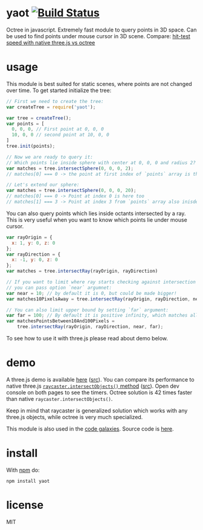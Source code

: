# yaot [![Build Status](https://travis-ci.org/anvaka/yaot.svg)](https://travis-ci.org/anvaka/yaot)

Octree in javascript. Extremely fast module to query points in 3D space. Can
be used to find points under mouse cursor in 3D scene. Compare: [hit-test
speed with native three.js vs octree](https://www.youtube.com/watch?v=9Z-Yzb-WSKg)

# usage

This module is best suited for static scenes, where points are not changed
over time. To get started initialize the tree:

``` js
// First we need to create the tree:
var createTree = require('yaot');

var tree = createTree();
var points = [
  0, 0, 0, // First point at 0, 0, 0
  10, 0, 0 // second point at 10, 0, 0
]
tree.init(points);

// Now we are ready to query it:
// Which points lie inside sphere with center at 0, 0, 0 and radius 2?
var matches = tree.intersectSphere(0, 0, 0, 2);
// matches[0] === 0 -> the point at first index of `points` array is there!

// Let's extend our sphere:
var matches = tree.intersectSphere(0, 0, 0, 20);
// matches[0] === 0 -> Point at index 0 is here too
// matches[1] === 3 -> Point at index 3 from `points` array also inisde
```

You can also query points which lies inside octants intersected by a ray. This
is very useful when you want to know which points lie under mouse cursor.

``` js
var rayOrigin = {
  x: 1, y: 0, z: 0
};
var rayDirection = {
  x: -1, y: 0, z: 0
};
var matches = tree.intersectRay(rayOrigin, rayDirection)

// If you want to limit where ray starts checking against intersection
// you can pass option `near` argumnet:
var near = 10; // by default it is 0, but could be made bigger!
var matches10PixelsAway = tree.intersectRay(rayOrigin, rayDirection, near);

// You can also limit upper bound by setting `far` argument:
var far = 100; // By default it is positive infinity, which matches all.
var matchesPointsBetween10And100Pixels =
    tree.intersectRay(rayOrigin, rayDirection, near, far);
```

To see how to use it with three.js please read about demo below.

# demo

A three.js demo is available [here](http://anvaka.github.io/yaot/demo/octree.html) ([src](https://github.com/anvaka/yaot/blob/master/demo/octree.js#L104)).
You can compare its performance to native three.js [`raycaster.intersectObjects()`
method](http://anvaka.github.io/yaot/demo/raycaster.html) ([src](https://github.com/anvaka/yaot/blob/master/demo/raycaster.js#L103)).
Open dev console on both pages to see the timers. Octree solution is 42 times faster than
native `raycaster.intersectObjects()`.

Keep in mind that raycaster is generalized solution which works with any three.js
objects, while octree is very much specialized.

This module is also used in the [code galaxies](http://anvaka.github.io/pm/).
Source code is [here](https://github.com/anvaka/unrender/blob/master/lib/hit-test.js).

# install

With [npm](https://npmjs.org) do:

```
npm install yaot
```

# license

MIT
